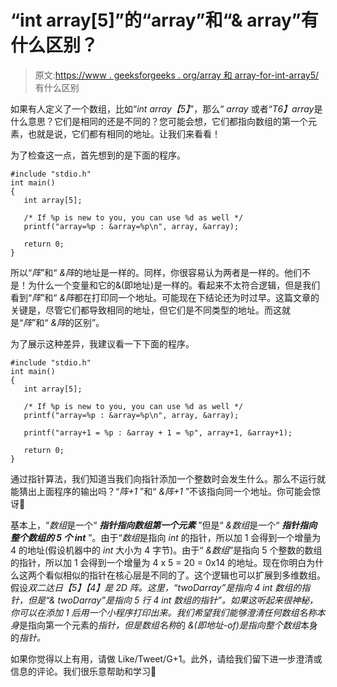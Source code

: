 # “int array[5]”的“array”和“& array”有什么区别？

> 原文:[https://www . geeksforgeeks . org/array 和 array-for-int-array5/](https://www.geeksforgeeks.org/whats-difference-between-array-and-array-for-int-array5/) 有什么区别

如果有人定义了一个数组，比如“*int array【5】*”，那么“ *array* 或者“*T6】array*是什么意思？它们是相同的还是不同的？您可能会想，它们都指向数组的第一个元素，也就是说，它们都有相同的地址。让我们来看看！

为了检查这一点，首先想到的是下面的程序。

```
#include "stdio.h"
int main()
{
   int array[5];

   /* If %p is new to you, you can use %d as well */
   printf("array=%p : &array=%p\n", array, &array);

   return 0;
}
```

所以“*阵*”和“ *&阵*的地址是一样的。同样，你很容易认为两者是一样的。他们不是！为什么一个变量和它的&(即地址)是一样的。看起来不太符合逻辑，但是我们看到“*阵*”和“ *&阵*都在打印同一个地址。可能现在下结论还为时过早。这篇文章的关键是，尽管它们都导致相同的地址，但它们是不同类型的地址。而这就是“*阵*”和“ *&阵*的区别”。

为了展示这种差异，我建议看一下下面的程序。

```
#include "stdio.h"
int main()
{
   int array[5];

   /* If %p is new to you, you can use %d as well */
   printf("array=%p : &array=%p\n", array, &array); 

   printf("array+1 = %p : &array + 1 = %p", array+1, &array+1);

   return 0;
}
```

通过指针算法，我们知道当我们向指针添加一个整数时会发生什么。那么不运行就能猜出上面程序的输出吗？“*阵+1* ”和“ *&阵+1* ”不该指向同一个地址。你可能会惊讶🙂

基本上，“*数组*是一个“ ***指针指向数组第一个元素*** ”但是“ *&数组*是一个“ ***指针指向整个数组的 5 个 int*** ”。由于“*数组*是指向 *int* 的指针，所以加 1 会得到一个增量为 4 的地址(假设机器中的 *int* 大小为 4 字节)。由于“ *&数组*”是指向 5 个整数的数组的指针，所以加 1 会得到一个增量为 4 x 5 = 20 = 0x14 的地址。现在你明白为什么这两个看似相似的指针在核心层是不同的了。这个逻辑也可以扩展到多维数组。假设*双二达日【5】【4】*是 2D 阵。这里，“twoDarray”是指向 4 int 数组的指针，但是“& twoDarray”是指向 5 行 4 int 数组的指针”。如果这听起来很神秘，你可以在添加 1 后用一个小程序打印出来。我们希望我们能够澄清任何*数组名称本身*是指向第一个元素的*指针，但是数组名称*的 *&(即地址-of)是指向整个数组*本身的*指针。*

如果你觉得以上有用，请做 Like/Tweet/G+1。此外，请给我们留下进一步澄清或信息的评论。我们很乐意帮助和学习🙂